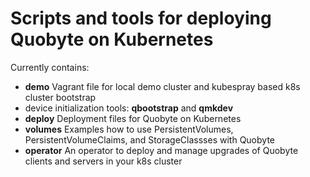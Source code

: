 Scripts and tools for deploying Quobyte on Kubernetes
=====================================================

Currently contains:
 * **demo** Vagrant file for local demo cluster and kubespray based k8s cluster bootstrap
 * device initialization tools: **qbootstrap** and **qmkdev**
 * **deploy** Deployment files for Quobyte on Kubernetes
 * **volumes** Examples how to use PersistentVolumes, PersistentVolumeClaims, and StorageClassses with Quobyte
 * **operator** An operator to deploy and manage upgrades of Quobyte clients and servers in your k8s cluster
